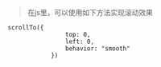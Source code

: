 > 在js里，可以使用如下方法实现滚动效果
```
scrollTo({
                top: 0,
                left: 0,
                behavior: "smooth"
            })
```